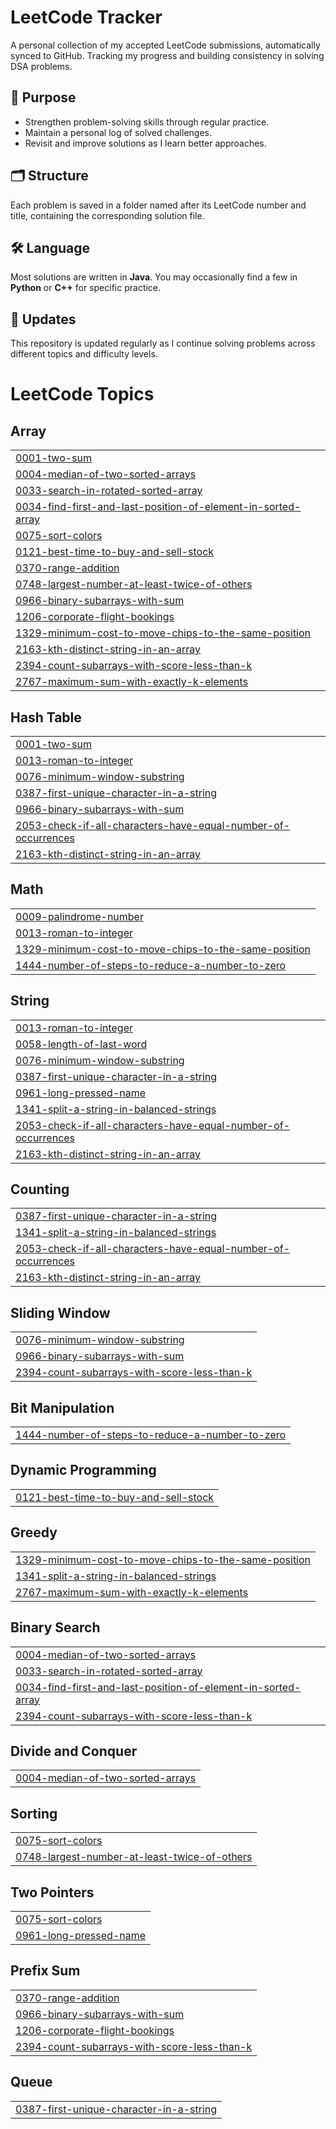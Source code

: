 # LeetCode Tracker
A personal collection of my accepted LeetCode submissions, automatically synced to GitHub. Tracking my progress and building consistency in solving DSA problems.

## 🎯 Purpose
- Strengthen problem-solving skills through regular practice.
- Maintain a personal log of solved challenges.
- Revisit and improve solutions as I learn better approaches.

## 🗂️ Structure
Each problem is saved in a folder named after its LeetCode number and title, containing the corresponding solution file.

## 🛠️ Language
Most solutions are written in **Java**. You may occasionally find a few in **Python** or **C++** for specific practice.

## 🔄 Updates
This repository is updated regularly as I continue solving problems across different topics and difficulty levels.


<!---LeetCode Topics Start-->
# LeetCode Topics
## Array
|  |
| ------- |
| [0001-two-sum](https://github.com/ramyashreemk44/LeetCode/tree/master/0001-two-sum) |
| [0004-median-of-two-sorted-arrays](https://github.com/ramyashreemk44/LeetCode/tree/master/0004-median-of-two-sorted-arrays) |
| [0033-search-in-rotated-sorted-array](https://github.com/ramyashreemk44/LeetCode/tree/master/0033-search-in-rotated-sorted-array) |
| [0034-find-first-and-last-position-of-element-in-sorted-array](https://github.com/ramyashreemk44/LeetCode/tree/master/0034-find-first-and-last-position-of-element-in-sorted-array) |
| [0075-sort-colors](https://github.com/ramyashreemk44/LeetCode/tree/master/0075-sort-colors) |
| [0121-best-time-to-buy-and-sell-stock](https://github.com/ramyashreemk44/LeetCode/tree/master/0121-best-time-to-buy-and-sell-stock) |
| [0370-range-addition](https://github.com/ramyashreemk44/LeetCode/tree/master/0370-range-addition) |
| [0748-largest-number-at-least-twice-of-others](https://github.com/ramyashreemk44/LeetCode/tree/master/0748-largest-number-at-least-twice-of-others) |
| [0966-binary-subarrays-with-sum](https://github.com/ramyashreemk44/LeetCode/tree/master/0966-binary-subarrays-with-sum) |
| [1206-corporate-flight-bookings](https://github.com/ramyashreemk44/LeetCode/tree/master/1206-corporate-flight-bookings) |
| [1329-minimum-cost-to-move-chips-to-the-same-position](https://github.com/ramyashreemk44/LeetCode/tree/master/1329-minimum-cost-to-move-chips-to-the-same-position) |
| [2163-kth-distinct-string-in-an-array](https://github.com/ramyashreemk44/LeetCode/tree/master/2163-kth-distinct-string-in-an-array) |
| [2394-count-subarrays-with-score-less-than-k](https://github.com/ramyashreemk44/LeetCode/tree/master/2394-count-subarrays-with-score-less-than-k) |
| [2767-maximum-sum-with-exactly-k-elements](https://github.com/ramyashreemk44/LeetCode/tree/master/2767-maximum-sum-with-exactly-k-elements) |
## Hash Table
|  |
| ------- |
| [0001-two-sum](https://github.com/ramyashreemk44/LeetCode/tree/master/0001-two-sum) |
| [0013-roman-to-integer](https://github.com/ramyashreemk44/LeetCode/tree/master/0013-roman-to-integer) |
| [0076-minimum-window-substring](https://github.com/ramyashreemk44/LeetCode/tree/master/0076-minimum-window-substring) |
| [0387-first-unique-character-in-a-string](https://github.com/ramyashreemk44/LeetCode/tree/master/0387-first-unique-character-in-a-string) |
| [0966-binary-subarrays-with-sum](https://github.com/ramyashreemk44/LeetCode/tree/master/0966-binary-subarrays-with-sum) |
| [2053-check-if-all-characters-have-equal-number-of-occurrences](https://github.com/ramyashreemk44/LeetCode/tree/master/2053-check-if-all-characters-have-equal-number-of-occurrences) |
| [2163-kth-distinct-string-in-an-array](https://github.com/ramyashreemk44/LeetCode/tree/master/2163-kth-distinct-string-in-an-array) |
## Math
|  |
| ------- |
| [0009-palindrome-number](https://github.com/ramyashreemk44/LeetCode/tree/master/0009-palindrome-number) |
| [0013-roman-to-integer](https://github.com/ramyashreemk44/LeetCode/tree/master/0013-roman-to-integer) |
| [1329-minimum-cost-to-move-chips-to-the-same-position](https://github.com/ramyashreemk44/LeetCode/tree/master/1329-minimum-cost-to-move-chips-to-the-same-position) |
| [1444-number-of-steps-to-reduce-a-number-to-zero](https://github.com/ramyashreemk44/LeetCode/tree/master/1444-number-of-steps-to-reduce-a-number-to-zero) |
## String
|  |
| ------- |
| [0013-roman-to-integer](https://github.com/ramyashreemk44/LeetCode/tree/master/0013-roman-to-integer) |
| [0058-length-of-last-word](https://github.com/ramyashreemk44/LeetCode/tree/master/0058-length-of-last-word) |
| [0076-minimum-window-substring](https://github.com/ramyashreemk44/LeetCode/tree/master/0076-minimum-window-substring) |
| [0387-first-unique-character-in-a-string](https://github.com/ramyashreemk44/LeetCode/tree/master/0387-first-unique-character-in-a-string) |
| [0961-long-pressed-name](https://github.com/ramyashreemk44/LeetCode/tree/master/0961-long-pressed-name) |
| [1341-split-a-string-in-balanced-strings](https://github.com/ramyashreemk44/LeetCode/tree/master/1341-split-a-string-in-balanced-strings) |
| [2053-check-if-all-characters-have-equal-number-of-occurrences](https://github.com/ramyashreemk44/LeetCode/tree/master/2053-check-if-all-characters-have-equal-number-of-occurrences) |
| [2163-kth-distinct-string-in-an-array](https://github.com/ramyashreemk44/LeetCode/tree/master/2163-kth-distinct-string-in-an-array) |
## Counting
|  |
| ------- |
| [0387-first-unique-character-in-a-string](https://github.com/ramyashreemk44/LeetCode/tree/master/0387-first-unique-character-in-a-string) |
| [1341-split-a-string-in-balanced-strings](https://github.com/ramyashreemk44/LeetCode/tree/master/1341-split-a-string-in-balanced-strings) |
| [2053-check-if-all-characters-have-equal-number-of-occurrences](https://github.com/ramyashreemk44/LeetCode/tree/master/2053-check-if-all-characters-have-equal-number-of-occurrences) |
| [2163-kth-distinct-string-in-an-array](https://github.com/ramyashreemk44/LeetCode/tree/master/2163-kth-distinct-string-in-an-array) |
## Sliding Window
|  |
| ------- |
| [0076-minimum-window-substring](https://github.com/ramyashreemk44/LeetCode/tree/master/0076-minimum-window-substring) |
| [0966-binary-subarrays-with-sum](https://github.com/ramyashreemk44/LeetCode/tree/master/0966-binary-subarrays-with-sum) |
| [2394-count-subarrays-with-score-less-than-k](https://github.com/ramyashreemk44/LeetCode/tree/master/2394-count-subarrays-with-score-less-than-k) |
## Bit Manipulation
|  |
| ------- |
| [1444-number-of-steps-to-reduce-a-number-to-zero](https://github.com/ramyashreemk44/LeetCode/tree/master/1444-number-of-steps-to-reduce-a-number-to-zero) |
## Dynamic Programming
|  |
| ------- |
| [0121-best-time-to-buy-and-sell-stock](https://github.com/ramyashreemk44/LeetCode/tree/master/0121-best-time-to-buy-and-sell-stock) |
## Greedy
|  |
| ------- |
| [1329-minimum-cost-to-move-chips-to-the-same-position](https://github.com/ramyashreemk44/LeetCode/tree/master/1329-minimum-cost-to-move-chips-to-the-same-position) |
| [1341-split-a-string-in-balanced-strings](https://github.com/ramyashreemk44/LeetCode/tree/master/1341-split-a-string-in-balanced-strings) |
| [2767-maximum-sum-with-exactly-k-elements](https://github.com/ramyashreemk44/LeetCode/tree/master/2767-maximum-sum-with-exactly-k-elements) |
## Binary Search
|  |
| ------- |
| [0004-median-of-two-sorted-arrays](https://github.com/ramyashreemk44/LeetCode/tree/master/0004-median-of-two-sorted-arrays) |
| [0033-search-in-rotated-sorted-array](https://github.com/ramyashreemk44/LeetCode/tree/master/0033-search-in-rotated-sorted-array) |
| [0034-find-first-and-last-position-of-element-in-sorted-array](https://github.com/ramyashreemk44/LeetCode/tree/master/0034-find-first-and-last-position-of-element-in-sorted-array) |
| [2394-count-subarrays-with-score-less-than-k](https://github.com/ramyashreemk44/LeetCode/tree/master/2394-count-subarrays-with-score-less-than-k) |
## Divide and Conquer
|  |
| ------- |
| [0004-median-of-two-sorted-arrays](https://github.com/ramyashreemk44/LeetCode/tree/master/0004-median-of-two-sorted-arrays) |
## Sorting
|  |
| ------- |
| [0075-sort-colors](https://github.com/ramyashreemk44/LeetCode/tree/master/0075-sort-colors) |
| [0748-largest-number-at-least-twice-of-others](https://github.com/ramyashreemk44/LeetCode/tree/master/0748-largest-number-at-least-twice-of-others) |
## Two Pointers
|  |
| ------- |
| [0075-sort-colors](https://github.com/ramyashreemk44/LeetCode/tree/master/0075-sort-colors) |
| [0961-long-pressed-name](https://github.com/ramyashreemk44/LeetCode/tree/master/0961-long-pressed-name) |
## Prefix Sum
|  |
| ------- |
| [0370-range-addition](https://github.com/ramyashreemk44/LeetCode/tree/master/0370-range-addition) |
| [0966-binary-subarrays-with-sum](https://github.com/ramyashreemk44/LeetCode/tree/master/0966-binary-subarrays-with-sum) |
| [1206-corporate-flight-bookings](https://github.com/ramyashreemk44/LeetCode/tree/master/1206-corporate-flight-bookings) |
| [2394-count-subarrays-with-score-less-than-k](https://github.com/ramyashreemk44/LeetCode/tree/master/2394-count-subarrays-with-score-less-than-k) |
## Queue
|  |
| ------- |
| [0387-first-unique-character-in-a-string](https://github.com/ramyashreemk44/LeetCode/tree/master/0387-first-unique-character-in-a-string) |
<!---LeetCode Topics End-->